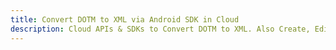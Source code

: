 ---title: Convert DOTM to XML via Android SDK in Clouddescription: Cloud APIs & SDKs to Convert DOTM to XML. Also Create, Edit & Render Microsoft Word & OpenOffice documents in the Cloud.---